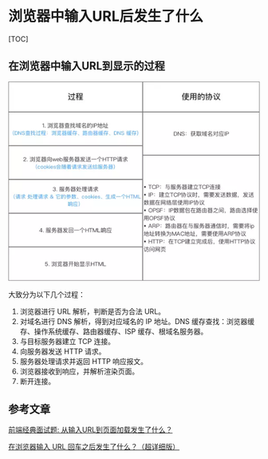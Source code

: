 # 浏览器中输入URL后发生了什么

[TOC]

## 在浏览器中输入URL到显示的过程

![](_v_images/20190723220402012_24054.png)

大致分为以下几个过程：

1. 浏览器进行 URL 解析，判断是否为合法 URL。
2. 对域名进行 DNS 解析，得到对应域名的 IP 地址。DNS 缓存查找：浏览器缓存、操作系统缓存、路由器缓存、ISP 缓存、根域名服务器。
3. 与目标服务器建立 TCP 连接。
4. 向服务器发送 HTTP 请求。
5. 服务器处理请求并返回 HTTP 响应报文。
6. 浏览器接收到响应，并解析渲染页面。
7. 断开连接。

## 参考文章

[前端经典面试题: 从输入URL到页面加载发生了什么？](https://segmentfault.com/a/1190000006879700)

[在浏览器输入 URL 回车之后发生了什么？（超详细版）](https://mp.weixin.qq.com/s?__biz=MzAxNjk4ODE4OQ==&mid=2247486652&idx=1&sn=098387ac80727dfa9422f39e7bb6d6b6&chksm=9bed2dceac9aa4d8998e90aa6598596a5095483482c3986ab7f05a2b63989b3fe8ea1552890a&mpshare=1&scene=1&srcid=&sharer_sharetime=1568449408082&sharer_shareid=6fa69df0bf20aef3fd0f4b65f54b3610#rd)